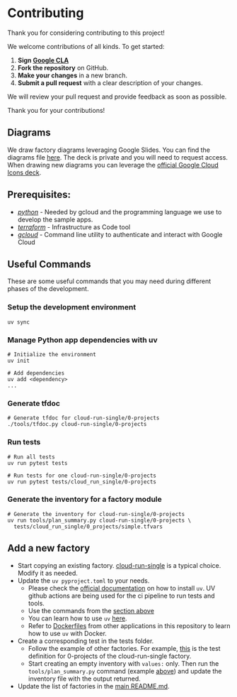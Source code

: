 # Contributing

Thank you for considering contributing to this project!

We welcome contributions of all kinds. To get started:

1. **Sign [Google CLA](https://cla.developers.google.com/about/google-individual)**
2. **Fork the repository** on GitHub.
3. **Make your changes** in a new branch.
4. **Submit a pull request** with a clear description of your changes.

We will review your pull request and provide feedback as soon as possible.

Thank you for your contributions!

## Diagrams

We draw factory diagrams leveraging Google Slides.
You can find the diagrams file [here](https://docs.google.com/presentation/d/1I7-OQ60DD__MtfdUtw_bPkiRADN7NEmVKCl1OxfzTNA). The deck is private and you will need to request access.
When drawing new diagrams you can leverage the [official Google Cloud Icons deck](https://docs.google.com/presentation/d/1fD1AwQo4E9Un6012zyPEb7NvUAGlzF6L-vo5DbUe4NQ).

## Prerequisites:

- *[python](https://www.python.org/downloads/)* - Needed by gcloud and the programming language we use to develop the sample apps.
- *[terraform](https://developer.hashicorp.com/terraform/install)* - Infrastructure as Code tool
- *[gcloud](https://cloud.google.com/sdk/docs/install)* - Command line utility to authenticate and interact with Google Cloud

## Useful Commands

These are some useful commands that you may need during different phases of the development.

### Setup the development environment

```shell
uv sync
```

### Manage Python app dependencies with uv

```shell
# Initialize the environment
uv init

# Add dependencies
uv add <dependency>
...
```

### Generate tfdoc

```shell
# Generate tfdoc for cloud-run-single/0-projects
./tools/tfdoc.py cloud-run-single/0-projects
```

### Run tests

```shell
# Run all tests
uv run pytest tests

# Run tests for one cloud-run-single/0-projects
uv run pytest tests/cloud_run_single/0-projects
```

### Generate the inventory for a factory module

```shell
# Generate the inventory for cloud-run-single/0-projects
uv run tools/plan_summary.py cloud-run-single/0-projects \
  tests/cloud_run_single/0_projects/simple.tfvars
```

## Add a new factory

- Start copying an existing factory. [cloud-run-single](cloud-run-single/README.md) is a typical choice. Modify it as needed.
- Update the `uv pyproject.toml` to your needs.
  - Please check the [official documentation](https://docs.astral.sh/uv/getting-started/installation/#standalone-installer) on how to install `uv`. UV github actions are being used for the ci pipeline to run tests and tools.
  - Use the commands from the [section above](#manage-python-app-dependencies-with-uv)
  - You can learn how to use `uv` [here](https://docs.astral.sh/uv/#highlights).
  - Refer to [Dockerfiles](./cloud-run-single/1-apps/apps/chat/Dockerfile) from other applications in this repository to learn how to use `uv` with Docker.
- Create a corresponding test in the tests folder. 
  - Follow the example of other factories. For example, [this](tests/cloud_run_single/0_projects/tftest.yaml) is the test definition for 0-projects of the cloud-run-single factory.
  - Start creating an empty inventory with `values:` only. Then run the `tools/plan_summary.py` command (example [above](#generate-the-inventory-for-a-factory-module)) and update the inventory file with the output returned.
- Update the list of factories in the [main README.md](README.md).
